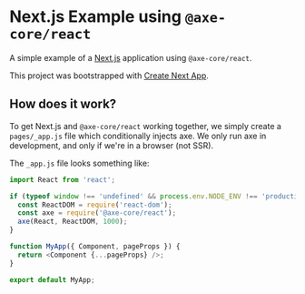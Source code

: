 # Next.js Example using `@axe-core/react`

A simple example of a [Next.js](https://nextjs.org/) application using `@axe-core/react`.

This project was bootstrapped with [Create Next App](https://github.com/segmentio/create-next-app).

## How does it work?

To get Next.js and `@axe-core/react` working together, we simply create a `pages/_app.js` file which conditionally injects axe. We only run axe in development, and only if we're in a browser (not SSR).

The `_app.js` file looks something like:

```js
import React from 'react';

if (typeof window !== 'undefined' && process.env.NODE_ENV !== 'production') {
  const ReactDOM = require('react-dom');
  const axe = require('@axe-core/react');
  axe(React, ReactDOM, 1000);
}

function MyApp({ Component, pageProps }) {
  return <Component {...pageProps} />;
}

export default MyApp;
```
